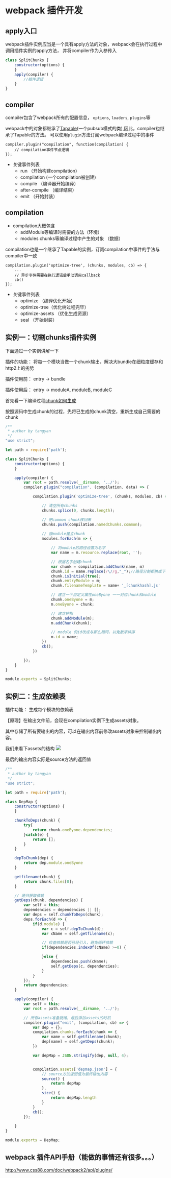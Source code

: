 # webpack 插件开发

## apply入口
webpack插件实例应当是一个具有apply方法的对象，webpack会在执行过程中调用插件实例的apply方法， 并将compiler作为入参传入
``` js
class SplitChunks {
    constructor(options) {
    }
    apply(compiler) {
        //插件逻辑
    }
}
```

## compiler
compiler包含了webpack所有的配置信息， ```options```, ```loaders```, ```plugins```等<br>

webpack中的对象都继承了[Tapable](https://github.com/webpack/tapable)(一个pubsub模式的类),因此，compiler也继承了Tapable的方法。
可以使用```plugin```方法订阅webpack编译过程中的事件

```
compiler.plugin("compilation", function(compilation) {
    // compilation事件节点逻辑
});
```

- 关键事件列表
    - run （开始构建compilation）
    - compilation (一个compilation被创建)
    - compile （编译器开始编译）
    - after-compile （编译结束）
    - emit （开始封装）

## compilation
- compilation大概包含
    - addModule等编译时需要的方法（环境）
    - modules chunks等编译过程中产生的对象 （数据）

compilation也是一个继承了Tapable的实例，订阅compilation中事件的手法与compiler中一致
```
compilation.plugin('optimize-tree', (chunks, modules, cb) => {
    ...
    // 异步事件需要在执行逻辑后手动调用callback
    cb()
});
```

- 关键事件列表
    - optimize （编译优化开始）
    - optimize-tree（优化树过程完毕）
    - optimize-assets （优化生成资源）
    - seal （开始封装）



## 实例一：切割chunks插件实例
下面通过一个实例讲解一下

插件的功能： 将每一个模块当做一个chunk输出，解决大bundle在细粒度缓存和http2上的劣势

插件使用前：  entry -> bundle

插件使用后： entry -> moduleA, moduleB, moduleC  

首先看一下编译过程[chunk如何生成](https://github.com/webpack/webpack/blob/master/lib/Compilation.js#L574-L605)

按照源码中生成chunk的过程，先将已生成的chunk清空，重新生成自己需要的chunk

``` javascript
/**
 * author by tangyan
 */
"use strict";

let path = require('path');

class SplitChunks {
    constructor(options) {
    }

    apply(compiler) {
        var root = path.resolve(__dirname, '../');
        compiler.plugin("compilation", (compilation, data) => {

            compilation.plugin('optimize-tree', (chunks, modules, cb) => {

                // 清空所有chunks
                chunks.splice(0, chunks.length);

                // 把common chunk移回来
                chunks.push(compilation.namedChunks.common);
                
                // 按module建立chunk
                modules.forEach(m => {

                    // 将module的路径设置为名字
                    var name = m.resource.replace(root, '');

                    // 根据名字创建chunk
                    var chunk = compilation.addChunk(name, m)
                    chunk.id = name.replace(/\//g,"_");//路径分割都换成下划线,以免webpackJSONP报错
                    chunk.isInitial(true);
                    chunk.entryModule = m;
                    chunk.filenameTemplate = name+ '_[chunkhash].js'

                    // 建立一个自定义属性oneByone 一一对应chunk和module
                    chunk.oneByone = m;
                    m.oneByone = chunk;

                    // 建立护指
                    chunk.addModule(m);
                    m.addChunk(chunk);

                    // module 的id改成与那么相同，以免数字排序
                    m.id = name;
                })
                cb();
            })

        });
    }
}

module.exports = SplitChunks;
```

## 实例二：生成依赖表
插件功能： 生成每个模块的依赖表

【原理】在输出文件前，会现在compilation实例下生成assets对象。

其中存储了所有要输出的内容，可以在输出内容前修改assets对象来控制输出内容。

我们来看下assets的结构
<img src="./assets.png">

最后的输出内容实际是source方法的返回值
``` javascript
/**
 * author by tangyan
 */
"use strict";

let path = require('path');

class DepMap {
    constructor(options) {
    }

    chunkToDeps(chunk) {
        try{
            return chunk.oneByone.dependencies;
        }catch(e) {
            return [];
        }
    }

    depToChunk(dep) {
        return dep.module.oneByone
    }

    getfilename(chunk) {
        return chunk.files[0];
    }

    // 递归获取依赖
    getDeps(chunk, dependencies) {
        var self = this;
        dependencies = dependencies || [];
        var deps = self.chunkToDeps(chunk);
        deps.forEach(d => {
            if(d.module) {
                var c = self.depToChunk(d);
                var cName = self.getfilename(c);

                // 检查依赖是否已经引入，避免循环依赖
                if(dependencies.indexOf(cName) >=0) {

                }else {
                    dependencies.push(cName);
                    self.getDeps(c, dependencies);
                }
            }
        });
        return dependencies;
    }

    apply(compiler) {
        var self = this;
        var root = path.resolve(__dirname, '../');

        // 所有assets准备就绪，最后添加assets的时机
        compiler.plugin("emit", (compilation, cb) => {
            var dep = {};
            compilation.chunks.forEach(chunk => {
                var name = self.getfilename(chunk);
                dep[name] = self.getDeps(chunk);
            })

            var depMap = JSON.stringify(dep, null, 4);


            compilation.assets['depmap.json'] = {
                // source方法返回值为最终输出内容
                source() {
                    return depMap
                },
                size() {
                    return depMap.length
                }
            }
            cb();
        });
        
    }
}

module.exports = DepMap;

```

## webpack 插件API手册（能做的事情还有很多。。。）
http://www.css88.com/doc/webpack2/api/plugins/
